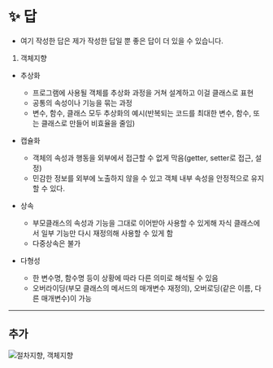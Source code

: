 # :sparkles: 답 
* 여기 작성한 답은 제가 작성한 답일 뿐 좋은 답이 더 있을 수 있습니다.

1. 객체지향
  - 추상화
    - 프로그램에 사용될 객체를 추상화 과정을 거쳐 설계하고 이걸 클래스로 표현
    - 공통의 속성이나 기능을 묶는 과정
    - 변수, 함수, 클래스 모두 추상화의 예시(반복되는 코드를 최대한 변수, 함수, 또는 클래스로 만들어 비효율을 줄임)


  - 캡슐화
    - 객체의 속성과 행동을 외부에서 접근할 수 없게 막음(getter, setter로 접근, 설정)
    - 민감한 정보를 외부에 노출하지 않을 수 있고 객체 내부 속성을 안정적으로 유지할 수 있다.


  - 상속
    - 부모클래스의 속성과 기능을 그대로 이어받아 사용할 수 있게해 자식 클래스에서 일부 기능만 다시 재정의해 사용할 수 있게 함
    - 다중상속은 불가


  - 다형성
    - 한 변수명, 함수명 등이 상황에 따라 다른 의미로 해석될 수 있음
    - 오버라이딩(부모 클래스의 메서드의 매개변수 재정의), 오버로딩(같은 이름, 다른 매개변수)이 가능



<hr/>

## 추가

![절차지향, 객체지향](https://mblogthumb-phinf.pstatic.net/20150121_226/atalanta16_1421824372328vVqK5_JPEG/%C0%FD%C2%F7%C1%F6%C7%E2.jpg?type=w2)
